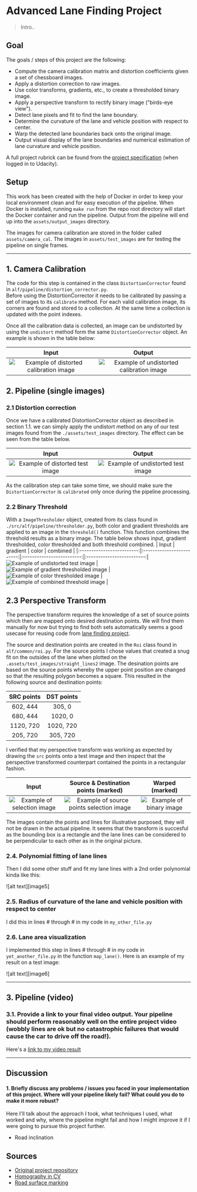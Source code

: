 # Advanced Lane Finding Project

> Intro..

## Goal

The goals / steps of this project are the following:

* Compute the camera calibration matrix and distortion coefficients given a set of chessboard images.
* Apply a distortion correction to raw images.
* Use color transforms, gradients, etc., to create a thresholded binary image.
* Apply a perspective transform to rectify binary image ("birds-eye view").
* Detect lane pixels and fit to find the lane boundary.
* Determine the curvature of the lane and vehicle position with respect to center.
* Warp the detected lane boundaries back onto the original image.
* Output visual display of the lane boundaries and numerical estimation of lane curvature and vehicle position. 

A full project rubrick can be found from the [project specification](https://review.udacity.com/#!/rubrics/1966/view) (when logged in to Udacity).

## Setup

This work has been created with the help of Docker in order to keep your local environment clean and for easy execution of the pipeline. When Docker is installed, running `make run` from the repo root directory will start the Docker container and run the pipeline. Output from the pipeline will end up into the `assets/output_images` directory.

The images for camera calibration are stored in the folder called `assets/camera_cal`.
The images in `assets/test_images` are for testing the pipeline on single frames.

---

## 1. Camera Calibration

The code for this step is contained in the class `DistortionCorrector` found in `alf/pipeline/distortion_corrector.py`.  
Before using the DistortionCorrector it needs to be calibrated by passing a set of images to its `calibrate` method. For each valid calibration image, its corners are found and stored to a collection. At the same time a collection is updated with the point indexes.

Once all the calibration data is collected, an image can be undistorted by using the `undistort` method form the same `DistortionCorrector` object. An example is shown in the table below:

| Input            |  Output |
|:-------------------------:|:-------------------------:|
|![Example of distorted calibration image](./assets/camera_cal/calibration2.jpg) | ![Example of undistorted calibration image](./assets/output_images/undistorted_checkerboard.jpg) |

## 2. Pipeline (single images)

### 2.1 Distortion correction

Once we have a calibrated DistortionCorrector object as described in section 1.1. we can simply apply the undistort method on any of our test images found from the `./assets/test_images` directory. The effect can be seen from the table below.

|Input                      | Output                   |
|:-------------------------:|:-------------------------:|
| ![Example of distorted test image](./assets/output_images/original_frame.jpg) | ![Example of undistorted test image](./assets/output_images/undistorted_frame.jpg) |

As the calibration step can take some time, we should make sure the `DistortionCorrector` is `calibrated` only once during the pipeline processing. 

### 2.2 Binary Threshold

With a `ImageThresholder` object, created from its class found in `./src/alf/pipeline/thresholder.py`, both color and gradient thresholds are applied to an image in the `threshold()` function. This function combines the threshold results as a binary image. The table below shows input, gradient thresholded, color thresholded and both threshold combined.
| Input                     | gradient | color | combined |
|:-------------------------:|:-------------------------:|:-------------------------:|:-------------------------:|
![Example of undistorted test image](./assets/output_images/undistorted_frame.jpg) | ![Example of gradient thresholded image](./assets/output_images/gradient_thresholded_frame.jpg) |
![Example of color thresholded image](./assets/output_images/color_thresholded_frame.jpg) | ![Example of combined threshold image](./assets/output_images/thresholded_frame.jpg) |

## 2.3 Perspective Transform

The perspective transform requires the knowledge of a set of source points which then are mapped onto desired destination points. We will find them manually for now but trying to find both sets automatically seems a good usecase for reusing code from [lane finding project]().

The source and destination points are created in the `Roi` class found in `alf/common/roi.py`. 
For the source points I chose values that created a snug fit on the outsides of the lane when plotted on the `.assets/test_images/straight_lines2` image. The desination points are based on the source points whereby the upper point position are changed so that the resulting polygon becomes a square. This resulted in the following source and destination points:

| SRC points    | DST points    | 
|:-------------:|:-------------:|
| 602, 444      | 305, 0        |
| 680, 444      | 1020, 0       |
| 1120, 720     | 1020, 720     |
| 205, 720      | 305, 720      |

I verified that my perspective transform was working as expected by drawing the `src` points onto a test image and then inspect that the perspective transformed counterpart contained the points in a rectangular fashion.

| Input                      |  Source & Destination points (marked)         | Warped (marked) |
|:-------------------------:|:-------------------------:|:-------------------------:|
| ![Example of selection image](./assets/test_images/straight_lines2.jpg) | ![Example of source points selection image](./assets/output_images/src_points_frame.jpg) | ![Example of binary image](./assets/output_images/dst_points_frame.jpg) |

The images contain the points and lines for illustrative purposed, they will not be drawn in the actual pipeline. It seems that the transform is succesful as the bounding box is a rectangle and the lane lines can be considered to be perpendicular to each other as in the original picture.

### 2.4. Polynomial fitting of lane lines

Then I did some other stuff and fit my lane lines with a 2nd order polynomial kinda like this:

![alt text][image5]

### 2.5. Radius of curvature of the lane and vehicle position with respect to center

I did this in lines # through # in my code in `my_other_file.py`

### 2.6. Lane area visualization

I implemented this step in lines # through # in my code in `yet_another_file.py` in the function `map_lane()`.  Here is an example of my result on a test image:

![alt text][image6]

---

## 3. Pipeline (video)

### 3.1. Provide a link to your final video output.  Your pipeline should perform reasonably well on the entire project video (wobbly lines are ok but no catastrophic failures that would cause the car to drive off the road!).

Here's a [link to my video result](./assets/output_images/project_video_result.avi)

---

## Discussion

#### 1. Briefly discuss any problems / issues you faced in your implementation of this project.  Where will your pipeline likely fail?  What could you do to make it more robust?

Here I'll talk about the approach I took, what techniques I used, what worked and why, where the pipeline might fail and how I might improve it if I were going to pursue this project further.  

- Road inclination


## Sources

* [Original project repository](https://github.com/udacity/CarND-Advanced-Lane-Lines)
* [Homography in CV](https://en.wikipedia.org/wiki/Homography_(computer_vision))
* [Road surface marking](https://en.wikipedia.org/wiki/Road_surface_marking)